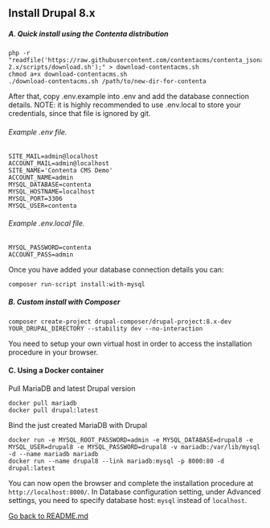 ## Install Drupal 8.x 
##### A. Quick install using the Contenta distribution

```
php -r "readfile('https://raw.githubusercontent.com/contentacms/contenta_jsonapi_project/8.x-2.x/scripts/download.sh');" > download-contentacms.sh
chmod a+x download-contentacms.sh
./download-contentacms.sh /path/to/new-dir-for-contenta
```
              
After that, copy .env.example into .env and add the database connection details. NOTE: it is highly recommended to use .env.local to store your credentials, since that file is ignored by git.

###### Example .env file.
```
SITE_MAIL=admin@localhost
ACCOUNT_MAIL=admin@localhost
SITE_NAME='Contenta CMS Demo'
ACCOUNT_NAME=admin
MYSQL_DATABASE=contenta
MYSQL_HOSTNAME=localhost
MYSQL_PORT=3306
MYSQL_USER=contenta
```
              
###### Example .env.local file.
```
MYSQL_PASSWORD=contenta
ACCOUNT_PASS=admin
```
              
Once you have added your database connection details you can:

```
composer run-script install:with-mysql
```

##### B. Custom install with Composer

```
composer create-project drupal-composer/drupal-project:8.x-dev YOUR_DRUPAL_DIRECTORY --stability dev --no-interaction
```
You need to setup your own virtual host in order to access the installation procedure in your browser.


#### C. Using a Docker container

Pull MariaDB and latest Drupal version

```
docker pull mariadb
docker pull drupal:latest
```

Bind the just created MariaDB with Drupal

```
docker run -e MYSQL_ROOT_PASSWORD=admin -e MYSQL_DATABASE=drupal8 -e MYSQL_USER=drupal8 -e MYSQL_PASSWORD=drupal8 -v mariadb:/var/lib/mysql -d --name mariadb mariadb
docker run --name drupal8 --link mariadb:mysql -p 8000:80 -d drupal:latest
```
You can now open the browser and complete the installation procedure at ```http://localhost:8000/```. In Database configuration setting, under Advanced settings, you need to specify database host: ```mysql``` instead of ```localhost```.

[Go back to README.md](README.md#install-drupal-8x)
